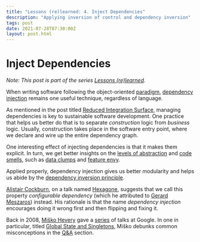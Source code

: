 ```yaml
---
title: "Lessons (re)learned: 4. Inject Dependencies"
description: "Applying inversion of control and dependency inversion"
tags: post
date: 2021-07-28T07:30:00Z
layout: post.html
---
```


# Inject Dependencies

_Note: This post is part of the series [Lessons (re)learned](/posts/lessons-re-learned-0)._

When writing software following the object-oriented [paradigm](https://en.wikipedia.org/wiki/Programming_paradigm), [dependency injection](https://martinfowler.com/articles/injection.html) remains one useful technique, regardless of language.

As mentioned in the post titled [Reduced Integration Surface](/posts/lessons-re-learned-3-reduced-integration-surface), managing dependencies is key to sustainable software development. One practice that helps us better do that is to separate _construction_ logic from _business_ logic. Usually, construction takes place in the software entry point, where we declare and wire up the entire dependency graph.

One interesting effect of injecting dependencies is that it makes them explicit. In turn, we get better insights on the [levels of abstraction](https://en.wikipedia.org/wiki/Abstraction_layer) and [code smells](https://wiki.c2.com/?CodeSmell), such as [data clumps](https://martinfowler.com/bliki/DataClump.html) and [feature envy](https://wiki.c2.com/?FeatureEnvySmell).

Applied properly, dependency injection gives us better modularity and helps us abide by the [dependency inversion principle](https://martinfowler.com/articles/dipInTheWild.html).

[Alistair Cockburn](https://twitter.com/totheralistair), on a talk named [Hexagone](https://youtu.be/th4AgBcrEHA), suggests that we call this property _configurable dependency_ (which he attributed to [Gerard Meszaros](https://twitter.com/gerardmes)) instead. His rationale is that the name _dependency injection_ encourages doing it wrong first and then flipping and fixing it.

Back in 2008, [Miško Hevery](https://twitter.com/mhevery) gave a [series](https://www.youtube.com/user/GoogleTechTalks/search?query=The%20Clean%20Code%20Talks%20Misko) of talks at Google. In one in particular, titled [Global State and Singletons](https://youtu.be/-FRm3VPhseI), Miško debunks common misconceptions in the [Q&A](https://youtu.be/-FRm3VPhseI?t=1879) section.
